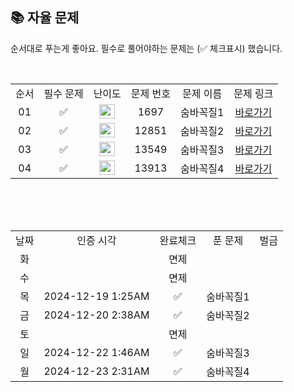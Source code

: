 
## 📚 자율 문제

순서대로 푸는게 좋아요.
필수로 풀어야하는 문제는 (✅ 체크표시) 했습니다.

<br/>
<table>
  <tr>
    <td align="center">순서</td>
    <td align="center">필수 문제</td>
    <td align="center">난이도</td>
    <td align="center">문제 번호</td>
    <td align="center">문제 이름</td>
    <td align="center">문제 링크</td>
  </tr>
  <tr>
    <td align="center">01</td>
    <td align="center">✅</td>
    <td align="center"><img height="23px" width="25px" src="https://d2gd6pc034wcta.cloudfront.net/tier/10.svg"></td>
    <td align="center">1697</td>
    <td align="center">숨바꼭질1</td>
    <td align="center"><a href="https://www.acmicpc.net/problem/1697">바로가기</a></td>
  </tr>
  <tr>
    <td align="center">02</td>
    <td align="center">✅</td>
    <td align="center"><img height="23px" width="25px" src="https://d2gd6pc034wcta.cloudfront.net/tier/12.svg"></td>
    <td align="center">12851</td>
    <td align="center">숨바꼭질2</td>
    <td align="center"><a href="https://www.acmicpc.net/problem/12851">바로가기</a></td>
  </tr>
    <tr>
    <td align="center">03</td>
    <td align="center">✅</td>
    <td align="center"><img height="23px" width="25px" src="https://d2gd6pc034wcta.cloudfront.net/tier/11.svg"></td>
    <td align="center">13549</td>
    <td align="center">숨바꼭질3</td>
    <td align="center"><a href="https://www.acmicpc.net/problem/13549">바로가기</a></td>
  </tr>
  <tr>
    <td align="center">04</td>
    <td align="center">✅</td>
    <td align="center"><img height="23px" width="25px" src="https://d2gd6pc034wcta.cloudfront.net/tier/12.svg"></td>
    <td align="center">13913</td>
    <td align="center">숨바꼭질4</td>
    <td align="center"><a href="https://www.acmicpc.net/problem/13913">바로가기</a></td>
  </tr>
</table>
<br/><br/>

<br>

<table>
  <tr>
    <td align="center">날짜</td>
    <td align="center">인증 시각</td>
    <td align="center">완료체크</td>
    <td align="center">푼 문제</td>
    <td align="center">벌금</td>
  </tr>
  <tr>
    <td align="center">화</td>
    <td align="center"></td>
    <td align="center">면제</td>
    <td align="center"></td>
    <td align="center"></td>
  </tr>
    <tr>
    <td align="center">수</td>
    <td align="center"></td>
    <td align="center">면제</td>
    <td align="center"></td>
    <td align="center"></td>
  </tr>
    <tr>
    <td align="center">목</td>
    <td align="center">2024-12-19 1:25AM</td>
    <td align="center">✅</td>
    <td align="center">숨바꼭질1</td>
    <td align="center"></td>
  </tr>
    <tr>
    <td align="center">금</td>
    <td align="center">2024-12-20 2:38AM</td>
    <td align="center">✅</td>
    <td align="center">숨바꼭질2</td>
    <td align="center"></td>
  </tr>
    <tr>
    <td align="center">토</td>
    <td align="center"></td>
    <td align="center">면제</td>
    <td align="center"></td>
    <td align="center"></td>
  </tr>
    <tr>
    <td align="center">일</td>
    <td align="center">2024-12-22 1:46AM</td>
    <td align="center">✅</td>
    <td align="center">숨바꼭질3</td>
    <td align="center"></td>
  </tr>
  <tr>
    <td align="center">월</td>
    <td align="center">2024-12-23 2:31AM</td>
    <td align="center">✅</td>
    <td align="center">숨바꼭질4</td>
    <td align="center"></td>
  </tr>
</table>
